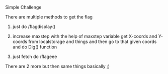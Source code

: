 Simple Challenge



There are multiple methods to get the flag



1) just do /flagdisplay()


2) increase maxstep with the help of maxstep variable get X-coords and Y-coords from localstorage and things and then go to that given coords and do Dig() function


3) just fetch do /flageee



There are 2 more but then same things basically ;)